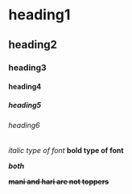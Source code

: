 # heading1
## heading2
### heading3
#### heading4
##### heading5
###### heading6

*italic type of font*
**bold type of font**

***both***

**~~mani and hari are not toppers~~**
